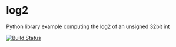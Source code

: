 log2
====

Python library example computing the log2 of an unsigned 32bit int

[![Build Status](https://travis-ci.org/bmatthieu3/log2.svg?branch=master)](https://travis-ci.org/bmatthieu3/log2)